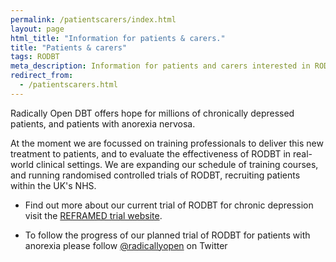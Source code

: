 ```yaml
---
permalink: /patientscarers/index.html
layout: page
html_title: "Information for patients & carers."
title: "Patients & carers"
tags: RODBT
meta_description: Information for patients and carers interested in RODBT
redirect_from:
  - /patientscarers.html
---
```



<!-- ![](/images/holdinghands.png) -->


Radically Open DBT offers hope for millions of chronically depressed patients, and patients with anorexia nervosa.

At the moment we are focussed on training professionals to deliver this new treatment to patients, and to evaluate the effectiveness of RODBT in real-world clinical settings. We are expanding our schedule of training courses, and running randomised controlled trials of RODBT, recruiting patients within the UK's NHS.

- Find out more about our current trial of RODBT for chronic depression visit the [REFRAMED trial website](http://www.reframed.org.uk).

- To follow the progress of our planned trial of RODBT for patients with anorexia please follow [@radicallyopen](http://twitter.com/radicallyopen) on Twitter



